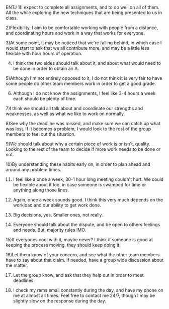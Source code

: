 ENTJ
1)I expect to complete all assignments, and to do well on all of them.  All the while exploring the new techniques that are being presented to us in class.  

2)Flexibility, I aim to be comfortable working with people from a distance, and coordinating hours and work in a way that works for everyone.  

3)At some point, it may be noticed that we're falling behind, in which case I would start to ask that we all contribute more, and may be a little less flexible with hour hours of operation.  

4) I think the two sides should talk about it, and about what would need to be done in order to obtain an A. 

5)Although I'm not entirely opposed to it, I do not think it is very fair to have some people do other team members work in order to get a good grade. 

6)  Although I do not know the assignments, I feel like 3-4 hours a week each should be plenty of time.  

7)I think we should all talk about and coordinate our strengths and weaknesses, as well as what we like to work on normally. 

8)See why the deadline was missed, and make sure we can catch up what was lost.  If it becomes a problem, I would look to the rest of the group members to feel out the situation.  

9)We should talk about why a certain piece of work is or isn't, quality.  Looking to the rest of the team to decide if more work needs to be done or not.  

10)By understanding these habits early on, in order to plan ahead and around any problem times.  

11)  I feel like a once a week, 30-1 hour long meeting couldn't hurt.  We could be flexible about it too, in case someone is swamped for time or anything along those lines.  

12)  Again, once a week sounds good.  I think this very much depends on the workload and our ability to get work done.  

13) Big decisions, yes.  Smaller ones, not really.  

14)  Everyone should talk about the dispute, and be open to others feelings and needs.  But, majority rules IMO. 

15)If everyones cool with it, maybe never?  I think if someone is good at keeping the process moving, they should keep doing it.  

16)Let them know of your concern, and see what the other team members have to say about that claim.  If needed, have a group wide discussion about the matter. 

17) Let the group know, and ask that they help out in order to meet deadlines.  

18)  I check my rams email constantly during the day, and have my phone on me at almost all times.  Feel free to contact me 24/7, though I may be slightly slow on the response during the day.  
